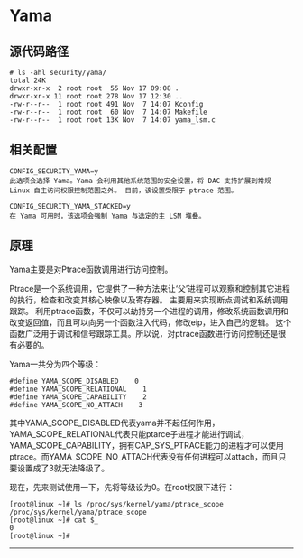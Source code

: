 # Yama

## 源代码路径

```text
# ls -ahl security/yama/
total 24K
drwxr-xr-x  2 root root  55 Nov 17 09:08 .
drwxr-xr-x 11 root root 278 Nov 17 12:30 ..
-rw-r--r--  1 root root 491 Nov  7 14:07 Kconfig
-rw-r--r--  1 root root  60 Nov  7 14:07 Makefile
-rw-r--r--  1 root root 13K Nov  7 14:07 yama_lsm.c
```


## 相关配置

```text
CONFIG_SECURITY_YAMA=y
此选项会选择 Yama。Yama 会利用其他系统范围的安全设置，将 DAC 支持扩展到常规 Linux 自主访问权限控制范围之外。 目前，该设置受限于 ptrace 范围。

CONFIG_SECURITY_YAMA_STACKED=y
在 Yama 可用时，该选项会强制 Yama 与选定的主 LSM 堆叠。
```


## 原理

Yama主要是对Ptrace函数调用进行访问控制。

Ptrace是一个系统调用，它提供了一种方法来让‘父’进程可以观察和控制其它进程的执行，检查和改变其核心映像以及寄存器。 主要用来实现断点调试和系统调用跟踪。
利用ptrace函数，不仅可以劫持另一个进程的调用，修改系统函数调用和改变返回值，而且可以向另一个函数注入代码，修改eip，进入自己的逻辑。
这个函数广泛用于调试和信号跟踪工具。所以说，对ptrace函数进行访问控制还是很有必要的。

Yama一共分为四个等级：


```text
#define YAMA_SCOPE_DISABLED    0
#define YAMA_SCOPE_RELATIONAL    1
#define YAMA_SCOPE_CAPABILITY    2
#define YAMA_SCOPE_NO_ATTACH    3
```


其中YAMA_SCOPE_DISABLED代表yama并不起任何作用，
YAMA_SCOPE_RELATIONAL代表只能ptarce子进程才能进行调试，YAMA_SCOPE_CAPABILITY，拥有CAP_SYS_PTRACE能力的进程才可以使用ptrace。而YAMA_SCOPE_NO_ATTACH代表没有任何进程可以attach，而且只要设置成了3就无法降级了。

现在，先来测试使用一下，先将等级设为0。在root权限下进行：

```shell
[root@linux ~]# ls /proc/sys/kernel/yama/ptrace_scope 
/proc/sys/kernel/yama/ptrace_scope
[root@linux ~]# cat $_
0
[root@linux ~]# 
```














---